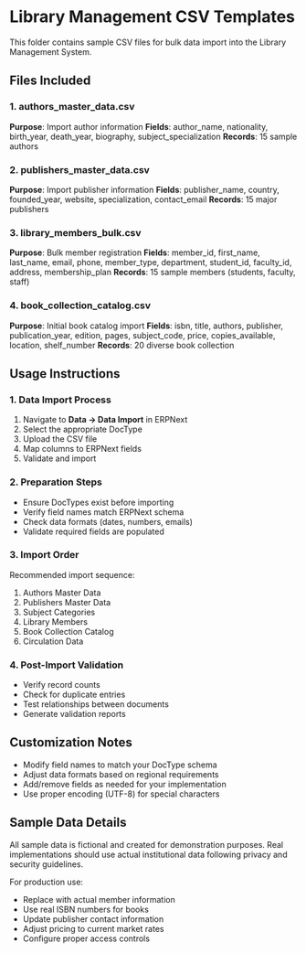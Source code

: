 # Library Management CSV Templates

This folder contains sample CSV files for bulk data import into the Library Management System.

## Files Included

### 1. authors_master_data.csv
**Purpose**: Import author information
**Fields**: author_name, nationality, birth_year, death_year, biography, subject_specialization
**Records**: 15 sample authors

### 2. publishers_master_data.csv  
**Purpose**: Import publisher information
**Fields**: publisher_name, country, founded_year, website, specialization, contact_email
**Records**: 15 major publishers

### 3. library_members_bulk.csv
**Purpose**: Bulk member registration
**Fields**: member_id, first_name, last_name, email, phone, member_type, department, student_id, faculty_id, address, membership_plan
**Records**: 15 sample members (students, faculty, staff)

### 4. book_collection_catalog.csv
**Purpose**: Initial book catalog import
**Fields**: isbn, title, authors, publisher, publication_year, edition, pages, subject_code, price, copies_available, location, shelf_number
**Records**: 20 diverse book collection

## Usage Instructions

### 1. Data Import Process
1. Navigate to **Data → Data Import** in ERPNext
2. Select the appropriate DocType
3. Upload the CSV file
4. Map columns to ERPNext fields
5. Validate and import

### 2. Preparation Steps
- Ensure DocTypes exist before importing
- Verify field names match ERPNext schema
- Check data formats (dates, numbers, emails)
- Validate required fields are populated

### 3. Import Order
Recommended import sequence:
1. Authors Master Data
2. Publishers Master Data  
3. Subject Categories
4. Library Members
5. Book Collection Catalog
6. Circulation Data

### 4. Post-Import Validation
- Verify record counts
- Check for duplicate entries
- Test relationships between documents
- Generate validation reports

## Customization Notes

- Modify field names to match your DocType schema
- Adjust data formats based on regional requirements
- Add/remove fields as needed for your implementation
- Use proper encoding (UTF-8) for special characters

## Sample Data Details

All sample data is fictional and created for demonstration purposes. Real implementations should use actual institutional data following privacy and security guidelines.

For production use:
- Replace with actual member information
- Use real ISBN numbers for books
- Update publisher contact information
- Adjust pricing to current market rates
- Configure proper access controls